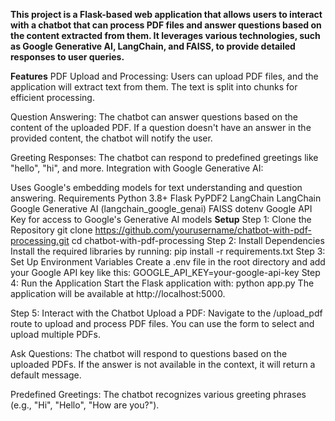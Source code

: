 **This project is a Flask-based web application that allows users to interact with a chatbot that can process PDF files and answer questions based on the content extracted from them. It leverages various technologies, such as Google Generative AI, LangChain, and FAISS, to provide detailed responses to user queries.**

**Features**
PDF Upload and Processing:
Users can upload PDF files, and the application will extract text from them.
The text is split into chunks for efficient processing.

Question Answering:
The chatbot can answer questions based on the content of the uploaded PDF.
If a question doesn't have an answer in the provided content, the chatbot will notify the user.

Greeting Responses:
The chatbot can respond to predefined greetings like "hello", "hi", and more.
Integration with Google Generative AI:

Uses Google's embedding models for text understanding and question answering.
Requirements
Python 3.8+
Flask
PyPDF2
LangChain
LangChain Google Generative AI (langchain_google_genai)
FAISS
dotenv
Google API Key for access to Google's Generative AI models
**Setup**
Step 1: Clone the Repository
git clone https://github.com/yourusername/chatbot-with-pdf-processing.git
cd chatbot-with-pdf-processing
Step 2: Install Dependencies
Install the required libraries by running:
pip install -r requirements.txt
Step 3: Set Up Environment Variables
Create a .env file in the root directory and add your Google API key like this:
GOOGLE_API_KEY=your-google-api-key
Step 4: Run the Application
Start the Flask application with:
python app.py
The application will be available at http://localhost:5000.

Step 5: Interact with the Chatbot
Upload a PDF:
Navigate to the /upload_pdf route to upload and process PDF files. You can use the form to select and upload multiple PDFs.

Ask Questions:
The chatbot will respond to questions based on the uploaded PDFs. If the answer is not available in the context, it will return a default message.

Predefined Greetings:
The chatbot recognizes various greeting phrases (e.g., "Hi", "Hello", "How are you?").
